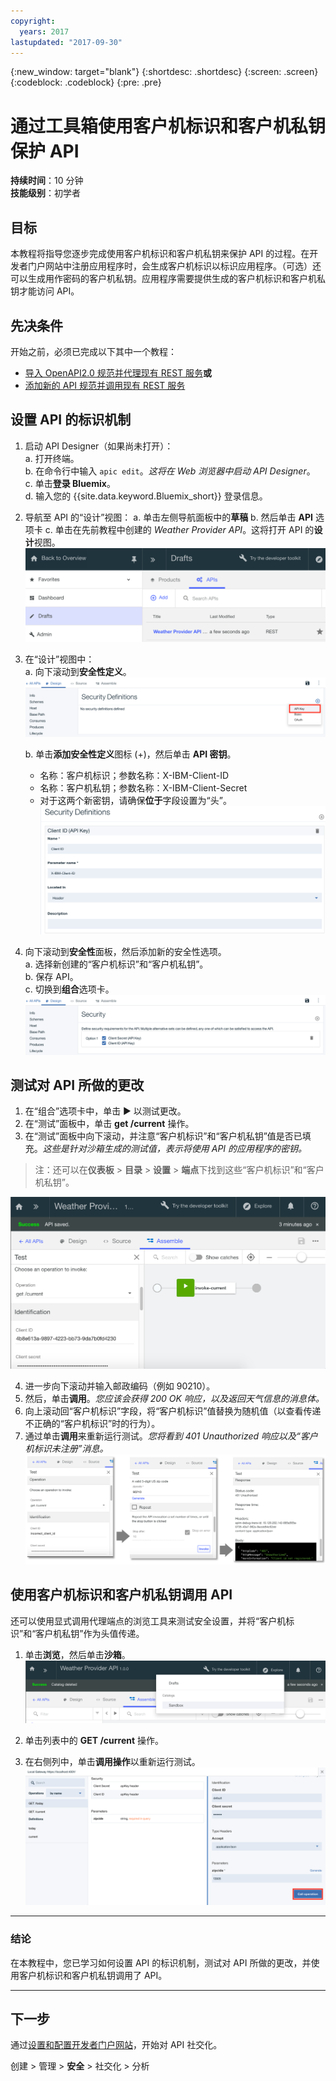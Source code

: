 ```yaml
---
copyright:
  years: 2017
lastupdated: "2017-09-30"
---
```


{:new_window: target="blank"}
{:shortdesc: .shortdesc}
{:screen: .screen}
{:codeblock: .codeblock}
{:pre: .pre}

# 通过工具箱使用客户机标识和客户机私钥保护 API


**持续时间**：10 分钟  
**技能级别**：初学者


## 目标

本教程将指导您逐步完成使用客户机标识和客户机私钥来保护 API 的过程。在开发者门户网站中注册应用程序时，会生成客户机标识以标识应用程序。（可选）还可以生成用作密码的客户机私钥。应用程序需要提供生成的客户机标识和客户机私钥才能访问 API。


## 先决条件
开始之前，必须已完成以下其中一个教程：
- [导入 OpenAPI2.0 规范并代理现有 REST 服务](tut_rest_landing.html)**或**  
- [添加新的 API 规范并调用现有 REST 服务](tut_rest_landing.html)


## 设置 API 的标识机制

1. 启动 API Designer（如果尚未打开）：  
   a. 打开终端。  
   b. 在命令行中输入 `apic edit`。_这将在 Web 浏览器中启动 API Designer_。    
   c. 单击**登录 Bluemix**。  
   d. 输入您的 {{site.data.keyword.Bluemix_short}} 登录信息。  

2. 导航至 API 的“设计”视图：
    a. 单击左侧导航面板中的**草稿** 
    b. 然后单击 **API** 选项卡
    c. 单击在先前教程中创建的 _Weather Provider API_。这将打开 API 的**设计**视图。  
    ![](images/1_goto_drafts_api.png)  

3. 在“设计”视图中：  
   a. 向下滚动到**安全性定义**。  
    ![](images/1b.png) 

   b. 单击**添加安全性定义**图标 (+)，然后单击 **API 密钥**。  
      - 名称：客户机标识；参数名称：X-IBM-Client-ID  
      - 名称：客户机私钥；参数名称：X-IBM-Client-Secret  
      - 对于这两个新密钥，请确保**位于**字段设置为“头”。  
      ![](images/2a.png)    

4. 向下滚动到**安全性**面板，然后添加新的安全性选项。  
   a. 选择新创建的“客户机标识”和“客户机私钥”。  
   b. 保存 API。  
   c. 切换到**组合**选项卡。  
    ![](images/3a.png) 

## 测试对 API 所做的更改

1. 在“组合”选项卡中，单击 ► 以测试更改。
2. 在“测试”面板中，单击 **get /current** 操作。
3. 在“测试”面板中向下滚动，并注意“客户机标识”和“客户机私钥”值是否已填充。_这些是针对沙箱生成的测试值，表示将使用 API 的应用程序的密钥。_  
> 注：还可以在**仪表板** > **目录** > **设置** > **端点**下找到这些“客户机标识”和“客户机私钥”。  

 ![](images/test_api_keys_1.png)

4. 进一步向下滚动并输入邮政编码（例如 90210）。 
5. 然后，单击**调用**。_您应该会获得 200 OK 响应，以及返回天气信息的消息体。_  
6. 向上滚动回“客户机标识”字段，将“客户机标识”值替换为随机值（以查看传递不正确的“客户机标识”时的行为）。  
7. 通过单击**调用**来重新运行测试。_您将看到 401 Unauthorized 响应以及“客户机标识未注册”消息。_  
  ![](images/test_api_keys_3.png)  
  

## 使用客户机标识和客户机私钥调用 API

还可以使用显式调用代理端点的浏览工具来测试安全设置，并将“客户机标识”和“客户机私钥”作为头值传递。


1. 单击**浏览**，然后单击**沙箱**。  
    ![](images/explore_1.png)

2. 单击列表中的 **GET /current** 操作。  

3. 在右侧列中，单击**调用操作**以重新运行测试。  
    ![](images/4.png)  
    
---

### 结论
在本教程中，您已学习如何设置 API 的标识机制，测试对 API 所做的更改，并使用客户机标识和客户机私钥调用了 API。 

---

## 下一步

通过[设置和配置开发者门户网站](tut_config_dev_portal.html)，开始对 API 社交化。

创建 > 管理 > **安全** > 社交化 > 分析
